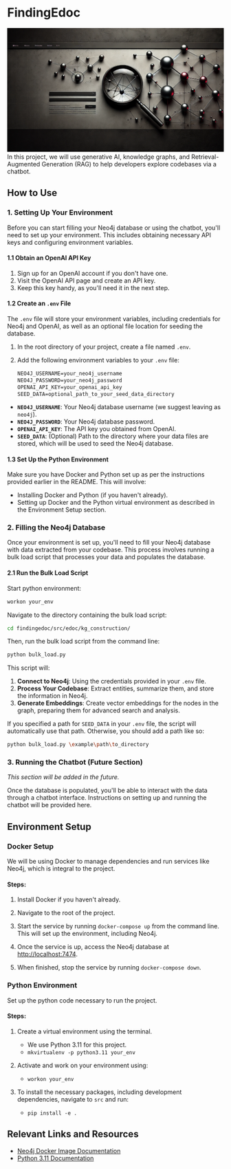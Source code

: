 
# FindingEdoc
![Finding Edoc Banner](graph_banner.png)
In this project, we will use generative AI, knowledge graphs, and Retrieval-Augmented Generation (RAG) to help developers explore codebases via a chatbot.

## How to Use

### 1. Setting Up Your Environment

Before you can start filling your Neo4j database or using the chatbot, you'll need to set up your environment. This includes obtaining necessary API keys and configuring environment variables.

#### 1.1 Obtain an OpenAI API Key

1. Sign up for an OpenAI account if you don't have one.
2. Visit the OpenAI API page and create an API key.
3. Keep this key handy, as you'll need it in the next step.

#### 1.2 Create an `.env` File

The `.env` file will store your environment variables, including credentials for Neo4j and OpenAI, as well as an optional file location for seeding the database.

1. In the root directory of your project, create a file named `.env`.
2. Add the following environment variables to your `.env` file:

    ```plaintext
    NEO4J_USERNAME=your_neo4j_username
    NEO4J_PASSWORD=your_neo4j_password
    OPENAI_API_KEY=your_openai_api_key
    SEED_DATA=optional_path_to_your_seed_data_directory
    ```

- **`NEO4J_USERNAME`**: Your Neo4j database username (we suggest leaving as `neo4j`).
- **`NEO4J_PASSWORD`**: Your Neo4j database password.
- **`OPENAI_API_KEY`**: The API key you obtained from OpenAI.
- **`SEED_DATA`**: (Optional) Path to the directory where your data files are stored, which will be used to seed the Neo4j database.

#### 1.3 Set Up the Python Environment

Make sure you have Docker and Python set up as per the instructions provided earlier in the README. This will involve:

- Installing Docker and Python (if you haven't already).
- Setting up Docker and the Python virtual environment as described in the Environment Setup section.

### 2. Filling the Neo4j Database

Once your environment is set up, you'll need to fill your Neo4j database with data extracted from your codebase. This process involves running a bulk load script that processes your data and populates the database.

#### 2.1 Run the Bulk Load Script
Start python environment:
```bash
workon your_env
```

Navigate to the directory containing the bulk load script:

```bash
cd findingedoc/src/edoc/kg_construction/
```

Then, run the bulk load script from the command line:

```bash
python bulk_load.py
```

This script will:

1. **Connect to Neo4j**: Using the credentials provided in your `.env` file.
2. **Process Your Codebase**: Extract entities, summarize them, and store the information in Neo4j.
3. **Generate Embeddings**: Create vector embeddings for the nodes in the graph, preparing them for advanced search and analysis.

If you specified a path for `SEED_DATA` in your `.env` file, the script will automatically use that path. Otherwise, you should add a path like so:
```bash
python bulk_load.py \example\path\to_directory
```

### 3. Running the Chatbot (Future Section)

*This section will be added in the future.*

Once the database is populated, you'll be able to interact with the data through a chatbot interface. Instructions on setting up and running the chatbot will be provided here.

## Environment Setup

### Docker Setup

We will be using Docker to manage dependencies and run services like Neo4j, which is integral to the project.

#### Steps:

1. Install Docker if you haven't already.

2. Navigate to the root of the project.

3. Start the service by running `docker-compose up` from the command line. This will set up the environment, including Neo4j.

4. Once the service is up, access the Neo4j database at [http://localhost:7474](http://localhost:7474).

5. When finished, stop the service by running `docker-compose down`.

### Python Environment

Set up the python code necessary to run the project.

#### Steps:

1. Create a virtual environment using the terminal.
   - We use Python 3.11 for this project.
   - `mkvirtualenv -p python3.11 your_env`

2. Activate and work on your environment using:
   - `workon your_env`

3. To install the necessary packages, including development dependencies, navigate to `src` and run:
   - `pip install -e .`

## Relevant Links and Resources

- [Neo4j Docker Image Documentation](https://hub.docker.com/_/neo4j)
- [Python 3.11 Documentation](https://docs.python.org/3.11/)
